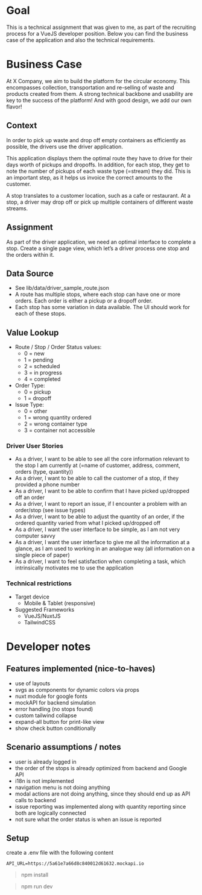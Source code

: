 # Goal
This is a technical assignment that was given to me, as part of the recruiting process for a VueJS developer position.
Below you can find the business case of the application and also the technical requirements.

# Business Case
At X Company, we aim to build the platform for the circular economy. This
encompasses collection, transportation and re-selling of waste and products created
from them. A strong technical backbone and usability are key to the success of the
platform! And with good design, we add our own flavor!

## Context
In order to pick up waste and drop off empty containers as efficiently as possible,
the drivers use the driver application.

This application displays them the optimal route they have to drive for their days
worth of pickups and dropoffs. In addition, for each stop, they get to note the
number of pickups of each waste type (=stream) they did. This is an important
step, as it helps us invoice the correct amounts to the customer.

A stop translates to a customer location, such as a cafe or restaurant. At a stop, a
driver may drop off or pick up multiple containers of different waste streams.

## Assignment
As part of the driver application, we need an optimal interface to complete a stop.
Create a single page view, which let’s a driver process one stop and the orders
within it.

## Data Source
- See lib/data/driver_sample_route.json
- A route has multiple stops, where each stop can have one or more orders. Each order is either a pickup or a dropoff order.
- Each stop has some variation in data available. The UI should work for each
of these stops.

## Value Lookup
- Route / Stop / Order Status values:
  - 0 = new
  - 1 = pending
  - 2 = scheduled
  - 3 = in progress
  - 4 = completed
- Order Type:
  - 0 = pickup
  - 1 = dropoff
- Issue Type:
  - 0 = other
  - 1 = wrong quantity ordered
  - 2 = wrong container type
  - 3 = container not accessible
  
### Driver User Stories
- As a driver, I want to be able to see all the core information relevant to the
stop I am currently at (=name of customer, address, comment, orders (type,
quantity))
- As a driver, I want to be able to call the customer of a stop, if they provided a
phone number
- As a driver, I want to be able to confirm that I have picked up/dropped off an
order
- As a driver, I want to report an issue, if I encounter a problem with an
order/stop (see issue types)
- As a driver, I want to be able to adjust the quantity of an order, if the ordered
quantity varied from what I picked up/dropped off
- As a driver, I want the user interface to be simple, as I am not very computer
savvy
- As a driver, I want the user interface to give me all the information at a
glance, as I am used to working in an analogue way (all information on a
single piece of paper)
- As a driver, I want to feel satisfaction when completing a task, which
intrinsically motivates me to use the application

### Technical restrictions
- Target device
  - Mobile & Tablet (responsive)
- Suggested Frameworks
  - VueJS/NuxtJS
  - TailwindCSS
  

# Developer notes

## Features implemented (nice-to-haves)
- use of layouts
- svgs as components for dynamic colors via props
- nuxt module for google fonts
- mockAPI for backend simulation
- error handling (no stops found)
- custom tailwind collapse
- expand-all button for print-like view
- show check button conditionally

## Scenario assumptions / notes
- user is already logged in
- the order of the stops is already optimized from backend and Google API
- i18n is not implemented
- navigation menu is not doing anything
- modal actions are not doing anything, since they should end up as API calls to backend
- issue reporting was implemented along with quantity reporting since both are logically connected
- not sure what the order status is when an issue is reported

## Setup

create a .env file with the following content

```API_URL=https://5a61e7a66d8c840012d61632.mockapi.io```

> npm install

> npm run dev